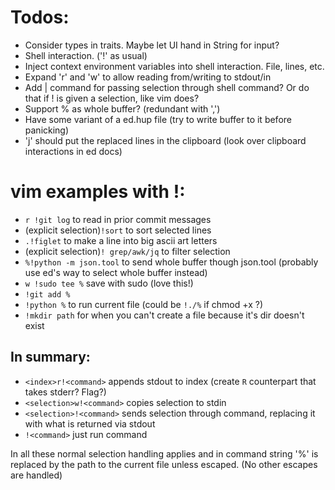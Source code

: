 # Todos:
- Consider types in traits.
  Maybe let UI hand in String for input?
- Shell interaction. ('!' as usual)
- Inject context environment variables into shell interaction. File, lines, etc.
- Expand 'r' and 'w' to allow reading from/writing to stdout/in
- Add | command for passing selection through shell command?
  Or do that if ! is given a selection, like vim does?
- Support % as whole buffer? (redundant with ',')
- Have some variant of a ed.hup file
  (try to write buffer to it before panicking)
- 'j' should put the replaced lines in the clipboard
  (look over clipboard interactions in ed docs)

# vim examples with !:

- `r !git log` to read in prior commit messages
- (explicit selection)`!sort` to sort selected lines
- `.!figlet` to make a line into big ascii art letters
- (explicit selection)`! grep/awk/jq` to filter selection
- `%!python -m json.tool` to send whole buffer though json.tool
  (probably use ed's way to select whole buffer instead)
- `w !sudo tee %` save with sudo (love this!)
- `!git add %`
- `!python %` to run current file (could be `!./%` if chmod +x ?)
- `!mkdir path` for when you can't create a file because it's dir doesn't exist

## In summary:
- `<index>r!<command>` appends stdout to index
  (create `R` counterpart that takes stderr? Flag?)
- `<selection>w!<command>` copies selection to stdin
- `<selection>!<command>` sends selection through command, replacing it with
  what is returned via stdout
- `!<command>` just run command

In all these normal selection handling applies and in command string '%' is
replaced by the path to the current file unless escaped. (No other escapes are
handled)
